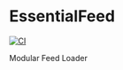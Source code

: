 # EssentialFeed

[![CI](https://github.com/Yaro812/EssentialFeed/actions/workflows/CI.yml/badge.svg?branch=main)](https://github.com/Yaro812/EssentialFeed/actions/workflows/CI.yml)

Modular Feed Loader
